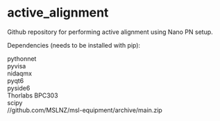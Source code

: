 # active_alignment
Github repository for performing active alignment using Nano PN setup.

Dependencies (needs to be installed with pip):

pythonnet\
pyvisa\
nidaqmx\
pyqt6\
pyside6\
Thorlabs BPC303\
scipy\
//github.com/MSLNZ/msl-equipment/archive/main.zip
